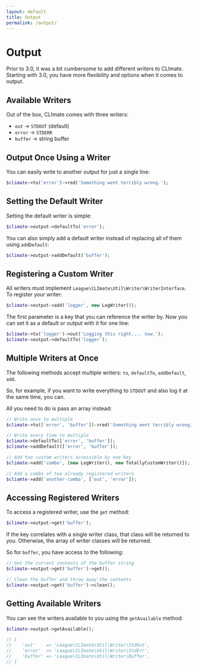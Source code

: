```yaml
---
layout: default
title: Output
permalink: /output/
---
```


Output
==============

Prior to 3.0, it was a bit cumbersome to add different writers to CLImate. Starting with 3.0, you have more flexibility and options when it comes to output.

## Available Writers

Out of the box, CLImate comes with three writers:

+ `out` -> `STDOUT` (default)
+ `error` -> `STDERR`
+ `buffer` -> string buffer

## Output Once Using a Writer

You can easily write to another output for just a single line:

~~~php
$climate->to('error')->red('Something went terribly wrong.');
~~~

## Setting the Default Writer

Setting the default writer is simple:

~~~php
$climate->output->defaultTo('error');
~~~

You can also simply add a default writer instead of replacing all of them using `addDefault`:

~~~php
$climate->output->addDefault('buffer');
~~~

## Registering a Custom Writer

All writers must implement `League\CLImate\Util\Writer\WriterInterface`. To register your writer:

~~~php
$climate->output->add('logger', new LogWriter());
~~~

The first parameter is a key that you can reference the writer by. Now you can set it as a default or output with it for one line:

~~~php
$climate->to('logger')->out('Logging this right.... now.');
$climate->output->defaultTo('logger');
~~~

## Multiple Writers at Once

The following methods accept multiple writers: `to`, `defaultTo`, `addDefault`, `add`.

So, for example, if you want to write everything to `STDOUT` and also log it at the same time, you can.

All you need to do is pass an array instead:

~~~php
// Write once to multiple
$climate->to(['error', 'buffer'])->red('Something went terribly wrong.');

// Write every time to multiple
$climate->defaultTo(['error', 'buffer']);
$climate->addDefault(['error', 'buffer']);

// Add two custom writers accessible by one key
$climate->add('combo', [new LogWriter(), new TotallyCustomWriter()]);

// Add a combo of two already registered writers
$cliamte->add('another-combo', ['out', 'error']);
~~~

## Accessing Registered Writers

To access a registered writer, use the `get` method:

~~~php
$climate->output->get('buffer');
~~~

If the key correlates with a single writer class, that class will be returned to you. Otherwise, the array of writer classes will be returned.

So for `buffer`, you have access to the following:

~~~php
// Get the current contents of the buffer string
$climate->output->get('buffer')->get();

// Clean the buffer and throw away the contents
$climate->output->get('buffer')->clean();
~~~

## Getting Available Writers

You can see the writers available to you using the `getAvailable` method:

~~~php
$climate->output->getAvailable();

// [
//    'out'    => 'League\CLImate\Util\Writer\StdOut',
//    'error'  => 'League\CLImate\Util\Writer\StdErr',
//    'buffer' => 'League\CLImate\Util\Writer\Buffer',
// ]
~~~

